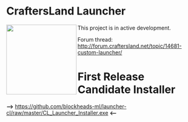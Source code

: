 # CraftersLand Launcher
<a href="http://craftersland.net"><img src="http://forum.craftersland.net/public/style_images/5_logo.png" width="185" align="left"></a>
This project is in active development. 

Forum thread: http://forum.craftersland.net/topic/14681-custom-launcher/

# First Release Candidate Installer 
**-->** https://github.com/blockheads-ml/launcher-cl/raw/master/CL_Launcher_Installer.exe **<--**

